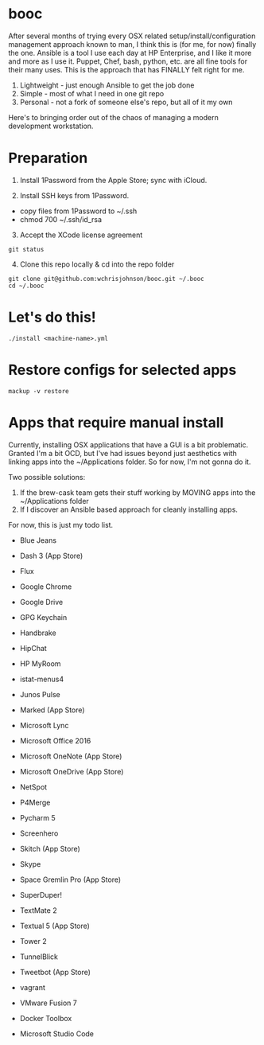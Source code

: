 # booc
After several months of trying every OSX related setup/install/configuration management approach known to man, I think this is (for me, for now) finally the one. Ansible is a tool I use each day at HP Enterprise, and I like it more and more as I use it. Puppet, Chef, bash, python, etc. are all fine tools for their many uses. This is the approach that has FINALLY felt right for me.

1. Lightweight - just enough Ansible to get the job done
2. Simple - most of what I need in one git repo
3. Personal - not a fork of someone else's repo, but all of it my own

Here's to bringing order out of the chaos of managing a modern development workstation.

# Preparation
1. Install 1Password from the Apple Store; sync with iCloud.

2. Install SSH keys from 1Password.
  - copy files from 1Password to ~/.ssh
  - chmod 700 ~/.ssh/id_rsa

3. Accept the XCode license agreement
```
git status
```

4. Clone this repo locally & cd into the repo folder
```
git clone git@github.com:wchrisjohnson/booc.git ~/.booc
cd ~/.booc
```

# Let's do this!
```
./install <machine-name>.yml
```

# Restore configs for selected apps
```
mackup -v restore
```

# Apps that require manual install
Currently, installing OSX applications that have a GUI is a bit problematic. Granted I'm a bit OCD, but I've had issues beyond just aesthetics with linking apps into the ~/Applications folder. So for now, I'm not gonna do it.

Two possible solutions:

1. If the brew-cask team gets their stuff working by MOVING apps into the ~/Applications folder
2. If I discover an Ansible based approach for cleanly installing apps.

For now, this is just my todo list.

* Blue Jeans
* Dash 3 (App Store)
* Flux
* Google Chrome
* Google Drive
* GPG Keychain
* Handbrake
* HipChat
* HP MyRoom
* istat-menus4
* Junos Pulse
* Marked (App Store)
* Microsoft Lync
* Microsoft Office 2016
* Microsoft OneNote (App Store)
* Microsoft OneDrive (App Store)
* NetSpot
* P4Merge
* Pycharm 5
* Screenhero
* Skitch (App Store)
* Skype
* Space Gremlin Pro (App Store)
* SuperDuper!
* TextMate 2
* Textual 5 (App Store)
* Tower 2
* TunnelBlick
* Tweetbot (App Store)
* vagrant
* VMware Fusion 7

* Docker Toolbox
* Microsoft Studio Code
